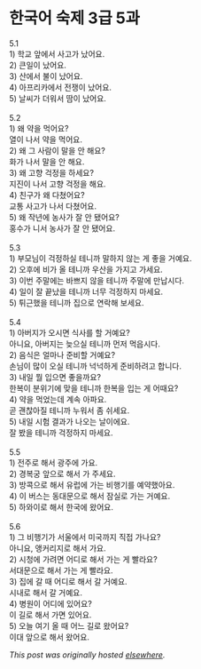 # 한국어 숙제 3급 5과

<p>5.1<br>1) 학교 앞에서 사고가 났어요.<br>2) 큰일이 났어요.<br>3) 산에서 불이 났어요.<br>4) 아프리카에서 전쟁이 났어요.<br>5) 날씨가 더워서 땀이 났어요.<br><br>5.2<br>1) 왜 약을 먹어요?<br>열이 나서 약을 먹어요.<br>2) 왜 그 사람이 말을 안 해요?<br>화가 나서 말을 안 해요.<br>3) 왜 고향 걱정을 하세요?<br>지진이 나서 고향 걱정을 해요.<br>4) 친구가 왜 다쳤어요?<br>교통 사고가 나서 다쳤어요.<br>5) 왜 작년에 농사가 잘 안 됐어요?<br>홍수가 니서 농사가 잘 안 됐어요.<br><br>5.3<br>1) 부모님이 걱정하실 테니까 말하지 않는 게 좋을 거예요.<br>2) 오후에 비가 올 테니까 우산을 가지고 가세요.<br>3) 이번 주말에는 바쁘지 않을 테니까 주말에 만납시다.<br>4) 일이 잘 끝났을 테니까 너무 걱정하지 마세요.<br>5) 튀근했을 테니까 집으로 연락해 보세요.<br><br>5.4<br>1) 아버지가 오시면 식사를 할 거예요?<br>아니요, 아버지는 늦으실 테니까 먼저 먹읍시다.<br>2) 음식은 얼마나 준비할 거예요?<br>손님이 많이 오실 테니까 넉넉하게 준비하려고 합니다.<br>3) 내일 뭘 입으면 좋을까요?<br>한복이 분위기에 맞을 테니까 한복을 입는 게 어때요?<br>4) 약을 먹었는데 계속 아파요.<br>곧 괜찮아질 테니까 누워서 좀 쉬세요.<br>5) 내일 시험 결과가 나오는 날이에요.<br>잘 봤을 테니까 걱정하지 마세요.<br><br>5.5<br>1) 전주로 해서 광주에 가요.<br>2) 경복궁 앞으로 해서 가 주세요.<br>3) 방콕으로 해서 유럽에 가는 비행기를 예약했아요.<br>4) 이 버스는 동대문으로 해서 잠실로 가는 거예요.<br>5) 하와이로 해서 한국에 왔어요.<br><br>5.6<br>1) 그 비행기가 서울에서 미국까지 직접 가나요?<br>아니요, 앵커리지로 해서 가요.<br>2) 시청에 가려면 어디로 해서 가는 게 빨라요?<br>서대문으로 해서 가는 게 빨라요.<br>3) 집에 갈 때 어디로 해서 갈 거예요.<br>시내로 해서 갈 거예요.<br>4) 병원이 어디에 있어요?<br>이 길로 해서 가면 있어요.<br>5) 오늘 여기 올 때 어느 길로 왔어요?<br>이대 앞으로 해서 왔어요.</p>


*This post was originally hosted [elsewhere](http://planspace.blogspot.com/2009/04/3-5.html).*
